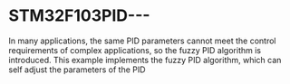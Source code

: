 # STM32F103PID---
In many applications, the same PID parameters cannot meet the control requirements of complex applications, so the fuzzy PID algorithm is introduced. This example implements the fuzzy PID algorithm, which can self adjust the parameters of the PID
